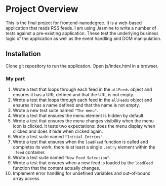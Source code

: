 # Project Overview

This is the final project for frontend-nanodegree. It is a web-based application that reads RSS feeds.
I am using Jasmine to write a number of tests against a pre-existing application. These test the underlying business logic of the application as well as the event handling and DOM manipulation.

## Installation
Clone git repository to run the application.
Open js/index.html in a browser.

### My part

1. Wrote a test that loops through each feed in the `allFeeds` object and ensures it has a URL defined and that the URL is not empty.
2. Wrote a test that loops through each feed in the `allFeeds` object and ensures it has a name defined and that the name is not empty.
3. Wrote a new test suite named `"The menu"`.
4. Wrote a test that ensures the menu element is hidden by default.
5. Wrote a test that ensures the menu changes visibility when the menu icon is clicked. It tests two expectations: does the menu display when clicked and does it hide when clicked again.
6. Wrote a test suite named `"Initial Entries"`.
7. Wrote a test that ensures when the `loadFeed` function is called and completes its work, there is at least a single `.entry` element within the `.feed` container.
8. Wrote a test suite named `"New Feed Selection"`.
9. Wrote a test that ensures when a new feed is loaded by the `loadFeed` function that the content actually changes.
10. Implement error handling for undefined variables and out-of-bound array access.
